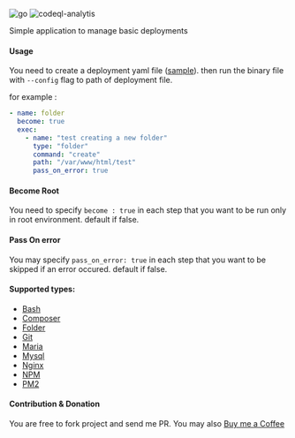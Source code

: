 ![go](https://github.com/arashrasoulzadeh/deepzy/actions/workflows/go.yml/badge.svg)
![codeql-analytis](https://github.com/arashrasoulzadeh/deepzy/actions/workflows/codeql-analysis.yml/badge.svg)

Simple application to manage basic deployments

#### Usage
You need to create a deployment yaml file ([sample](deploy.yaml)). then run the binary file with `--config` flag to path of deployment file.

for example : 
```yaml
- name: folder
  become: true
  exec:
    - name: "test creating a new folder"
      type: "folder"
      command: "create"
      path: "/var/www/html/test"
      pass_on_error: true
```

#### Become Root
You need to specify `become : true` in each step that you want to be run only in root environment. default if false.

#### Pass On error
You may specify `pass_on_error: true` in each step that you want to be skipped if an error occured. default if false.



#### Supported types:

- [Bash](DOCS/BASH.MD)
- [Composer](DOCS/COMPOSER.MD)
- [Folder](DOCS/FOLDER.MD)
- [Git](DOCS/GIT.MD)
- [Maria](DOCS/MARIA.MD)
- [Mysql](DOCS/MYSQL.MD)
- [Nginx](DOCS/NGINX.MD)
- [NPM](DOCS/NPM.MD)
- [PM2](DOCS/PM2.MD)


#### Contribution & Donation
You are free to fork project and send me PR.
You may also [Buy me a Coffee](https://dono.gg/arashrasoulzadeh)